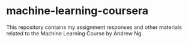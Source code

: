 # machine-learning-coursera
This repository contains my assignment responses and other materials related to the Machine Learning Course by Andrew Ng.
